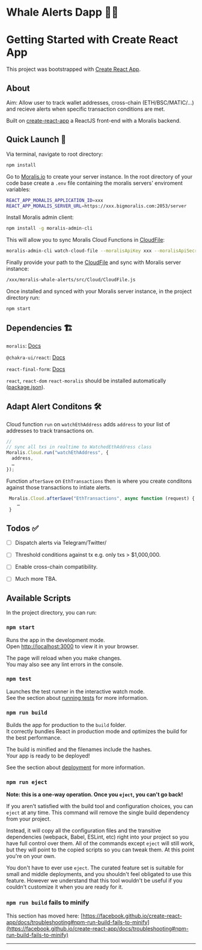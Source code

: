 # Whale Alerts Dapp 🐋🚨

# Getting Started with Create React App

This project was bootstrapped with [Create React App](https://github.com/facebook/create-react-app).

## About

Aim: Allow user to track wallet addresses, cross-chain (ETH/BSC/MATIC/…) and recieve alerts when specific transaction conditions are met.

Built on [create-react-app](https://reactjs.org/docs/create-a-new-react-app.html) a ReactJS front-end with a Moralis backend.

## Quick Launch 🚀

Via terminal, navigate to root directory:

```sh
npm install

```

Go to [Moralis.io](https://moralis.io/) to create your server instance.
In the root directory of your code base create a `.env` file containing the moralis servers' enviroment variables:

```sh
REACT_APP_MORALIS_APPLICATION_ID=xxx
REACT_APP_MORALIS_SERVER_URL=https://xxx.bigmoralis.com:2053/server

```

Install Moralis admin client:

```sh
npm install -g moralis-admin-cli

```

This will allow you to sync Moralis Cloud Functions in [CloudFile](src/Cloud/CloudFile.js):

```sh
moralis-admin-cli watch-cloud-file --moralisApiKey xxx --moralisApiSecret xxx --moralisSubdomain xxx.moralisweb3.com --autoSave 1 --moralisCloudfolder /xxx/moralis-whale-alerts/src/Cloud

```

Finally provide your path to the [CloudFile](src/Cloud/CloudFile.js) and sync with Moralis server instance:

```sh
/xxx/moralis-whale-alerts/src/Cloud/CloudFile.js

```

Once installed and synced with your Moralis server instance, in the project directory run:

```sh
npm start

```

## Dependencies 🏗

`moralis`: [Docs](https://docs.moralis.io/)

`@chakra-ui/react`: [Docs](https://chakra-ui.com/docs/getting-started)

`react-final-form`: [Docs](https://final-form.org/docs/final-form/getting-started)

`react`, `react-dom` `react-moralis` should be installed automatically ([package.json](./package.json)).

## Adapt Alert Conditons 🛠

Cloud function `run` on `watchEthAddress` adds `address` to your list of addresses to track transactions on.

```javascript
//
// sync all txs in realtime to WatchedEthAddress class
Moralis.Cloud.run("watchEthAddress", {
  address,
  …
});
```

Function `afterSave` on `EthTransactions` then is where you create conditons against those transactions to intiate alerts.

```javascript
 Moralis.Cloud.afterSave("EthTransactions", async function (request) {
    …
 }
```

## Todos ✅

- [ ] Dispatch alerts via Telegram/Twitter/
- [ ] Threshold conditions against tx e.g. only txs > $1,000,000.
- [ ] Enable cross-chain compatibility.
- [ ] Much more TBA.


## Available Scripts

In the project directory, you can run:

### `npm start`

Runs the app in the development mode.\
Open [http://localhost:3000](http://localhost:3000) to view it in your browser.

The page will reload when you make changes.\
You may also see any lint errors in the console.

### `npm test`

Launches the test runner in the interactive watch mode.\
See the section about [running tests](https://facebook.github.io/create-react-app/docs/running-tests) for more information.

### `npm run build`

Builds the app for production to the `build` folder.\
It correctly bundles React in production mode and optimizes the build for the best performance.

The build is minified and the filenames include the hashes.\
Your app is ready to be deployed!

See the section about [deployment](https://facebook.github.io/create-react-app/docs/deployment) for more information.

### `npm run eject`

**Note: this is a one-way operation. Once you `eject`, you can't go back!**

If you aren't satisfied with the build tool and configuration choices, you can `eject` at any time. This command will remove the single build dependency from your project.

Instead, it will copy all the configuration files and the transitive dependencies (webpack, Babel, ESLint, etc) right into your project so you have full control over them. All of the commands except `eject` will still work, but they will point to the copied scripts so you can tweak them. At this point you're on your own.

You don't have to ever use `eject`. The curated feature set is suitable for small and middle deployments, and you shouldn't feel obligated to use this feature. However we understand that this tool wouldn't be useful if you couldn't customize it when you are ready for it.

### `npm run build` fails to minify

This section has moved here: [https://facebook.github.io/create-react-app/docs/troubleshooting#npm-run-build-fails-to-minify](https://facebook.github.io/create-react-app/docs/troubleshooting#npm-run-build-fails-to-minify)


---
